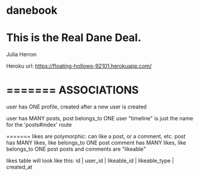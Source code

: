 
danebook
========

This is the Real Dane Deal.
=======


Julia Herron


Heroku url: https://floating-hollows-92101.herokuapp.com/


=======
ASSOCIATIONS
=======


user has ONE profile, created after a new user is created


user has MANY posts, post belongs_to ONE user
"timeline" is just the name for the 'posts#index' route


=======
likes are polymorphic: can like a post, or a comment, etc.
post has MANY likes, like belongs_to ONE post
comment has MANY likes, like belongs_to ONE post
posts and comments are "likeable"

likes table will look like this:
id | user_id | likeable_id | likeable_type | created_at

